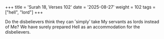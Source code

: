 +++
title = 'Surah 18, Verses 102'
date = '2025-08-27'
weight = 102
tags = ["hell", "lord"]
+++

Do the disbelievers think they can ˹simply˺ take My servants as lords instead of Me? We have surely prepared Hell as an accommodation for the disbelievers.